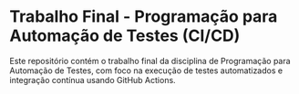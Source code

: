 # Trabalho Final - Programação para Automação de Testes (CI/CD)

Este repositório contém o trabalho final da disciplina de Programação para Automação de Testes, com foco na execução de testes automatizados e integração contínua usando GitHub Actions.
